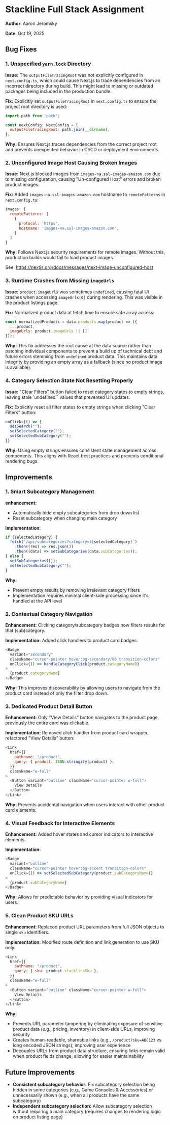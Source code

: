 # Stackline Full Stack Assignment

**Author**: Aaron Jeromsky

**Date**: Oct 19, 2025

## Bug Fixes

### 1. Unspecified `yarn.lock` Directory

**Issue:** The `outputFileTracingRoot` was not explicitly configured in `next.config.ts`, which could cause Next.js to trace dependencies from an incorrect directory during build. This might lead to missing or outdated packages being included in the production bundle.

**Fix:** Explicitly set `outputFileTracingRoot` in `next.config.ts` to ensure the project root directory is used:

```js
import path from 'path';

const nextConfig: NextConfig = {
  outputFileTracingRoot: path.join(__dirname),
};
```

**Why:** Ensures Next.js traces dependencies from the correct project root and prevents unexpected behavior in CI/CD or deployment environments.

### 2. Unconfigured Image Host Causing Broken Images

**Issue:** Next.js blocked images from `images-na.ssl-images-amazon.com` due to missing configuration, causing "Un-configured Host" errors and broken product images.

**Fix:** Added `images-na.ssl-images-amazon.com` hostname to `remotePatterns` in `next.config.ts`:

```js
images: {
  remotePatterns: [
    {
      protocol: 'https',
      hostname: 'images-na.ssl-images-amazon.com',
    }
  ]
}
```

**Why:** Follows Next.js security requirements for remote images. Without this, production builds would fail to load product images.

See: https://nextjs.org/docs/messages/next-image-unconfigured-host

### 3. Runtime Crashes from Missing `imageUrls`

**Issue:** `product.imageUrls` was sometimes `undefined`, causing fatal UI crashes when accessing `imageUrls[0]` during rendering. This was visible in the product listings page.

**Fix:** Normalized product data at fetch time to ensure safe array access:

```js
const normalizedProducts = data.products.map(product => ({
  ...product,
  imageUrls: product.imageUrls || []
}));
```

**Why:** This fix addresses the root cause at the data source rather than patching individual components to prevent a build up of technical debt and future errors stemming from `undefined` product data. This maintains data integrity by providing an empty array as a fallback (since no product image is available).

### 4. Category Selection State Not Resetting Properly

**Issue:** "Clear Filters" button failed to reset category states to empty strings, leaving stale `undefined`` values that prevented UI updates.

**Fix:** Explicitly reset all filter states to empty strings when clicking "Clear Filters" button:

```js
onClick={() => {
  setSearch("");
  setSelectedCategory("");
  setSelectedSubCategory("");
}}
```

**Why:** Using empty strings ensures consistent state management across components. This aligns with React best practices and prevents conditional rendering bugs.


## Improvements

### 1. Smart Subcategory Management

**enhancement:**
- Automatically hide empty subcategories from drop down list
- Reset subcategory when changing main category

**Implementation:**

```js
if (selectedCategory) {
  fetch(`/api/subcategories?category=${selectedCategory}`)
    .then((res) => res.json())
    .then((data) => setSubCategories(data.subCategories));
} else {
  setSubCategories([]);
  setSelectedSubCategory("");
}
```

**Why:**
- Prevent empty results by removing irrelevant category filters
- Implementation requires minimal client-side processing since it's handled at the API level

### 2. Contextual Category Navigation

**Enhancement:** Clicking category/subcategory badges now filters results for that (sub)category.

**Implementation:** Added click handlers to product card badges:

```js
<Badge
  variant="secondary"
  className="cursor-pointer hover:bg-secondary/80 transition-colors"
  onClick={() => handleCategoryClick(product.categoryName)}
>
  {product.categoryName}
</Badge>
```

**Why:** This improves discoverability by allowing users to navigate from the product card instead of only the filter drop down.

### 3. Dedicated Product Detail Button

**Enhancement:** Only "View Details" button navigates to the product page, previously the entire card was clickable.

**Implementation:** Removed click handler from product card wrapper, refactored "View Details" button:

```js
<Link
  href={{
    pathname: "/product",
    query: { product: JSON.stringify(product) },
  }}
  className="w-full"
>
  <Button variant="outline" className="cursor-pointer w-full">
    View Details
  </Button>
</Link>
```

**Why:** Prevents accidental navigation when users interact with other product card elements.

### 4. Visual Feedback for Interactive Elements

**Enhancement:** Added hover states and cursor indicators to interactive elements.

**Implementation:**

```js
<Badge
  variant="outline"
  className="cursor-pointer hover:bg-accent transition-colors"
  onClick={() => setSelectedSubCategory(product.subCategoryName)}
>
  {product.subCategoryName}
</Badge>
```

**Why:** Allows for predictable behavior by providing visual indicators for users.

### 5. Clean Product SKU URLs

**Enhancement:** Replaced product URL parameters from full JSON objects to single `sku` identifiers.

**Implementation:** Modified route definition and link generation to use SKU only:

```js
<Link
  href={{
    pathname: "/product",
    query: { sku: product.stacklineSku },
  }}
  className="w-full"
>
  <Button variant="outline" className="cursor-pointer w-full">
    View Details
  </Button>
</Link>
```

**Why:**
- Prevents URL parameter tampering by eliminating exposure of sensitive product data (e.g., pricing, inventory) in client-side URLs, improving security
- Creates human-readable, shareable links (e.g., `/product?sku=ABC123` vs. long encoded JSON strings), improving user experience
- Decouples URLs from product data structure, ensuring links remain valid when product fields change, allowing for easier maintainability

## Future Improvements

- **Consistent subcategory behavior:** Fix subcategory selection being hidden in some categories (e.g., Game Consoles & Accessories) or unnecessarily shown (e.g., when all products have the same subcategory)
- **Independent subcategory selection:** Allow subcategory selection without requiring a main category (requires changes to rendering logic on product listing page)